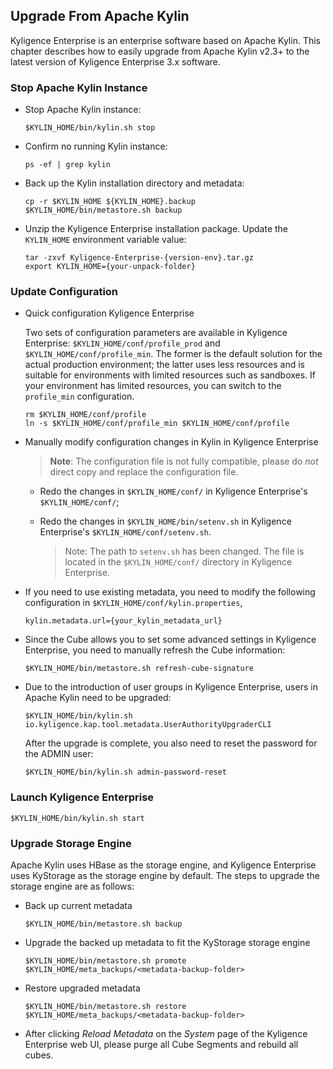## Upgrade From Apache Kylin

Kyligence Enterprise is an enterprise software based on Apache Kylin. This chapter describes how to easily upgrade from Apache Kylin v2.3+ to the latest version of Kyligence Enterprise 3.x software.


### Stop Apache Kylin Instance

- Stop Apache Kylin instance:
  ```shell
  $KYLIN_HOME/bin/kylin.sh stop
  ```

- Confirm no running Kylin instance:

  ```shell
  ps -ef | grep kylin
  ```

- Back up the Kylin installation directory and metadata:

  ```shell
  cp -r $KYLIN_HOME ${KYLIN_HOME}.backup
  $KYLIN_HOME/bin/metastore.sh backup
  ```

- Unzip the Kyligence Enterprise installation package. Update the `KYLIN_HOME` environment variable value:

  ```shell
  tar -zxvf Kyligence-Enterprise-{version-env}.tar.gz
  export KYLIN_HOME={your-unpack-folder}
  ```


### Update Configuration

- Quick configuration Kyligence Enterprise

  Two sets of configuration parameters are available in Kyligence Enterprise: `$KYLIN_HOME/conf/profile_prod` and `$KYLIN_HOME/conf/profile_min`. The former is the default solution for the actual production environment; the latter uses less resources and is suitable for environments with limited resources such as sandboxes. If your environment has limited resources, you can switch to the `profile_min` configuration.

  ```shell
  rm $KYLIN_HOME/conf/profile
  ln -s $KYLIN_HOME/conf/profile_min $KYLIN_HOME/conf/profile
  ```

- Manually modify configuration changes in Kylin in Kyligence Enterprise

  > **Note**: The configuration file is not fully compatible, please do *not* direct copy and replace the configuration file.

  - Redo the changes in `$KYLIN_HOME/conf/` in Kyligence Enterprise's `$KYLIN_HOME/conf/`;
  - Redo the changes in `$KYLIN_HOME/bin/setenv.sh` in Kyligence Enterprise's `$KYLIN_HOME/conf/setenv.sh`.

    > Note: The path to `setenv.sh` has been changed. The file is located in the `$KYLIN_HOME/conf/` directory in Kyligence Enterprise.


- If you need to use existing metadata, you need to modify the following configuration in `$KYLIN_HOME/conf/kylin.properties`,

  ```properties
  kylin.metadata.url={your_kylin_metadata_url}
  ```

- Since the Cube allows you to set some advanced settings in Kyligence Enterprise, you need to manually refresh the Cube information:

  ```shell
  $KYLIN_HOME/bin/metastore.sh refresh-cube-signature
  ```

- Due to the introduction of user groups in Kyligence Enterprise, users in Apache Kylin need to be upgraded:

  ```shell
  $KYLIN_HOME/bin/kylin.sh io.kyligence.kap.tool.metadata.UserAuthorityUpgraderCLI
  ```

  After the upgrade is complete, you also need to reset the password for the ADMIN user:

  ```shell
  $KYLIN_HOME/bin/kylin.sh admin-password-reset
  ```


### Launch Kyligence Enterprise

```shell
$KYLIN_HOME/bin/kylin.sh start
```


### Upgrade Storage Engine

Apache Kylin uses HBase as the storage engine, and Kyligence Enterprise uses KyStorage as the storage engine by default. The steps to upgrade the storage engine are as follows:

- Back up current metadata

  ```shell
  $KYLIN_HOME/bin/metastore.sh backup
  ```

- Upgrade the backed up metadata to fit the KyStorage storage engine

  ```shell
  $KYLIN_HOME/bin/metastore.sh promote $KYLIN_HOME/meta_backups/<metadata-backup-folder>
  ```

- Restore upgraded metadata

  ```shell
  $KYLIN_HOME/bin/metastore.sh restore $KYLIN_HOME/meta_backups/<metadata-backup-folder>
  ```

- After clicking *Reload Metadata* on the *System* page of the Kyligence Enterprise web UI, please purge all Cube Segments and rebuild all cubes.
